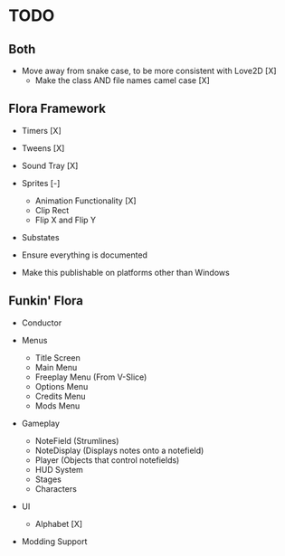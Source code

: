 # TODO
## Both
- Move away from snake case, to be more consistent with Love2D [X]
    - Make the class AND file names camel case [X]

## Flora Framework
- Timers [X]
- Tweens [X]
- Sound Tray [X]
- Sprites [-]
    - Animation Functionality [X]
    - Clip Rect
    - Flip X and Flip Y

- Substates
- Ensure everything is documented

- Make this publishable on platforms other than Windows

## Funkin' Flora
- Conductor
- Menus
    - Title Screen
    - Main Menu
    - Freeplay Menu (From V-Slice)
    - Options Menu
    - Credits Menu
    - Mods Menu

- Gameplay
    - NoteField (Strumlines)
    - NoteDisplay (Displays notes onto a notefield)
    - Player (Objects that control notefields)
    - HUD System
    - Stages
    - Characters

- UI
    - Alphabet [X]

- Modding Support